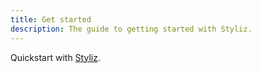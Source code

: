 ```yaml
---
title: Get started
description: The guide to getting started with Styliz.
---
```


Quickstart with [Styliz](https://github.com/siguici/styliz).
